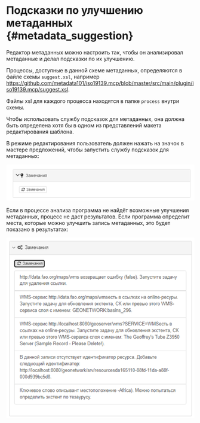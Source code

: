 # Подсказки по улучшению метаданных {#metadata_suggestion}

Редактор метаданных можно настроить так, чтобы он анализировал метаданные и делал подсказки по их улучшению.

Процессы, доступные в данной схеме метаданных, определяются в файле схемы `suggest.xsl`, например <https://github.com/metadata101/iso19139.mcp/blob/master/src/main/plugin/iso19139.mcp/suggest.xsl>.

Файлы xsl для каждого процесса находятся в папке `process` внутри схемы.

Чтобы использовать службу подсказок для метаданных, она должна быть определена хотя бы в одном из представлений макета редактирования шаблона.

В режиме редактирования пользователь должен нажать на значок в мастере предложений, чтобы запустить службу подсказок для метаданных:

![](img/suggestion-wizard.ru.png)

Если в процессе анализа программа не найдёт возможные улучшения метаданных, процесс не даст результатов. 
Если программа определит места, которые можно улучшить запись метаданных, это будет показано в результатах:

![](img/suggestion-results.ru.png)
